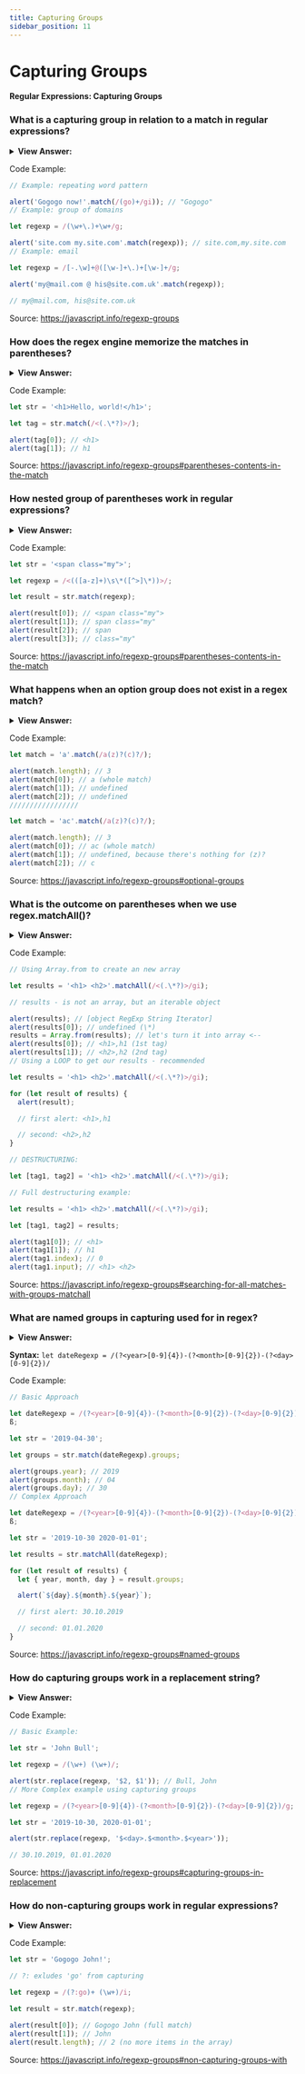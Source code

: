 ```yaml
---
title: Capturing Groups
sidebar_position: 11
---
```


# Capturing Groups

**Regular Expressions: Capturing Groups**

<head>
  <title>Capturing Groups - JavaScript Interview Questions & Answers</title>
  <meta charSet="utf-8" />
</head>

### What is a capturing group in relation to a match in regular expressions?

<details>
  <summary><strong>View Answer:</strong></summary>
  <div>
  <div><strong>Interview Response:</strong> A capturing group is a pattern enclosed in parentheses. It two affects consisting of getting part of match as a separate or isolated item in an array of items. If we add a quantifier after the parentheses, it is combined with the parentheses as a group on the string.
    </div>
  </div>
</details>

Code Example:

```js
// Example: repeating word pattern

alert('Gogogo now!'.match(/(go)+/gi)); // "Gogogo"
// Example: group of domains

let regexp = /(\w+\.)+\w+/g;

alert('site.com my.site.com'.match(regexp)); // site.com,my.site.com
// Example: email

let regexp = /[-.\w]+@([\w-]+\.)+[\w-]+/g;

alert('my@mail.com @ his@site.com.uk'.match(regexp));

// my@mail.com, his@site.com.uk
```

Source: <https://javascript.info/regexp-groups>

### How does the regex engine memorize the matches in parentheses?

<details>
  <summary><strong>View Answer:</strong></summary>
  <div>
  <div><strong>Interview Response:</strong> Parentheses are numbered from left to right. The search engine memorizes the content matched by each of them and allows to get it in the result. They are indexed in an array structure in the order the matched. The method str.match(regexp), if regexp has no flag g, looks for the first match and returns it as an array.
    </div>
  </div>
</details>

Code Example:

```js
let str = '<h1>Hello, world!</h1>';

let tag = str.match(/<(.\*?)>/);

alert(tag[0]); // <h1>
alert(tag[1]); // h1
```

Source: <https://javascript.info/regexp-groups#parentheses-contents-in-the-match>

### How nested group of parentheses work in regular expressions?

<details>
  <summary><strong>View Answer:</strong></summary>
  <div>
  <div><strong>Interview Response:</strong> When parentheses are nested in regular expressions it uses an outward in and left to right behavior (algorithm). Basically, the outer bounds of the parentheses are collected and pushed into an array structure, then each parenthesis with the parent are collected and pushed to the array in order from left to right.
    </div>
  </div>
</details>

Code Example:

```js
let str = '<span class="my">';

let regexp = /<(([a-z]+)\s\*([^>]\*))>/;

let result = str.match(regexp);

alert(result[0]); // <span class="my">
alert(result[1]); // span class="my"
alert(result[2]); // span
alert(result[3]); // class="my"
```

Source: <https://javascript.info/regexp-groups#parentheses-contents-in-the-match>

### What happens when an option group does not exist in a regex match?

<details>
  <summary><strong>View Answer:</strong></summary>
  <div>
  <div><strong>Interview Response:</strong> Even if a group is optional and does not exist in the match (e.g., has the quantifier (...)?), the corresponding result array item is present and equals undefined.
    </div>
  </div>
</details>

Code Example:

```js
let match = 'a'.match(/a(z)?(c)?/);

alert(match.length); // 3
alert(match[0]); // a (whole match)
alert(match[1]); // undefined
alert(match[2]); // undefined
/////////////////

let match = 'ac'.match(/a(z)?(c)?/);

alert(match.length); // 3
alert(match[0]); // ac (whole match)
alert(match[1]); // undefined, because there's nothing for (z)?
alert(match[2]); // c
```

Source: <https://javascript.info/regexp-groups#optional-groups>

### What is the outcome on parentheses when we use regex.matchAll()?

<details>
  <summary><strong>View Answer:</strong></summary>
  <div>
  <div><strong>Interview Response:</strong> The outcome is a deep search for all matches within the regex pattern. The return values will include the both the inner and outer values including the capturing group. It should be noted, that the matchAll method returns an iterable object and it may require a Polyfill, because it is relatively new.
    </div>
  </div>
</details>

Code Example:

```js
// Using Array.from to create an new array

let results = '<h1> <h2>'.matchAll(/<(.\*?)>/gi);

// results - is not an array, but an iterable object

alert(results); // [object RegExp String Iterator]
alert(results[0]); // undefined (\*)
results = Array.from(results); // let's turn it into array <--
alert(results[0]); // <h1>,h1 (1st tag)
alert(results[1]); // <h2>,h2 (2nd tag)
// Using a LOOP to get our results - recommended

let results = '<h1> <h2>'.matchAll(/<(.\*?)>/gi);

for (let result of results) {
  alert(result);

  // first alert: <h1>,h1

  // second: <h2>,h2
}

// DESTRUCTURING:

let [tag1, tag2] = '<h1> <h2>'.matchAll(/<(.\*?)>/gi);

// Full destructuring example:

let results = '<h1> <h2>'.matchAll(/<(.\*?)>/gi);

let [tag1, tag2] = results;

alert(tag1[0]); // <h1>
alert(tag1[1]); // h1
alert(tag1.index); // 0
alert(tag1.input); // <h1> <h2>
```

Source: <https://javascript.info/regexp-groups#searching-for-all-matches-with-groups-matchall>

### What are named groups in capturing used for in regex?

<details>
  <summary><strong>View Answer:</strong></summary>
  <div>
  <div><strong>Interview Response:</strong> Named groups is the process of capturing the text matched by “regex” into the group “name”. The name can contain letters and numbers but must start with a letter. These can be achieved by putting `?&#8249;name&#8250;` immediately after the opening parentheses. Named groups are perfect for extremely complex patterns that need to split hairs (filter) amongst a group of names.
    </div>
  </div>
</details>

**Syntax:** `let dateRegexp = /(?<year>[0-9]{4})-(?<month>[0-9]{2})-(?<day>[0-9]{2})/`

Code Example:

```js
// Basic Approach

let dateRegexp = /(?<year>[0-9]{4})-(?<month>[0-9]{2})-(?<day>[0-9]{2})/;
ß;

let str = '2019-04-30';

let groups = str.match(dateRegexp).groups;

alert(groups.year); // 2019
alert(groups.month); // 04
alert(groups.day); // 30
// Complex Approach

let dateRegexp = /(?<year>[0-9]{4})-(?<month>[0-9]{2})-(?<day>[0-9]{2})/g;
ß;

let str = '2019-10-30 2020-01-01';

let results = str.matchAll(dateRegexp);

for (let result of results) {
  let { year, month, day } = result.groups;

  alert(`${day}.${month}.${year}`);

  // first alert: 30.10.2019

  // second: 01.01.2020
}
```

Source: <https://javascript.info/regexp-groups#named-groups>

### How do capturing groups work in a replacement string?

<details>
  <summary><strong>View Answer:</strong></summary>
  <div>
  <div><strong>Interview Response:</strong> Method str.replace(regexp, replacement) that replaces all matches with regexp in str allows to use parentheses contents in the replacement string. That has done using $n, where n is the group number (Example: $2 would be the second value we are targeting, kind of like index[1]).
    </div>
  </div>
</details>

Code Example:

```js
// Basic Example:

let str = 'John Bull';

let regexp = /(\w+) (\w+)/;

alert(str.replace(regexp, '$2, $1')); // Bull, John
// More Complex example using capturing groups

let regexp = /(?<year>[0-9]{4})-(?<month>[0-9]{2})-(?<day>[0-9]{2})/g;

let str = '2019-10-30, 2020-01-01';

alert(str.replace(regexp, '$<day>.$<month>.$<year>'));

// 30.10.2019, 01.01.2020
```

Source: <https://javascript.info/regexp-groups#capturing-groups-in-replacement>

### How do non-capturing groups work in regular expressions?

<details>
  <summary><strong>View Answer:</strong></summary>
  <div>
  <div><strong>Interview Response:</strong> Sometimes we need parentheses to correctly apply a quantifier, but we do not want their contents in results. A group may be excluded by adding ?: in the beginning. For instance, if we want to find (go)+, but don’t want the parentheses contents (go) as a separate array item, we can write: (?:go)+.
    </div>
  </div>
</details>

Code Example:

```js
let str = 'Gogogo John!';

// ?: exludes 'go' from capturing

let regexp = /(?:go)+ (\w+)/i;

let result = str.match(regexp);

alert(result[0]); // Gogogo John (full match)
alert(result[1]); // John
alert(result.length); // 2 (no more items in the array)
```

Source: <https://javascript.info/regexp-groups#non-capturing-groups-with>
